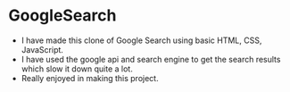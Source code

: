 # GoogleSearch
- I have made this clone of Google Search using basic HTML, CSS, JavaScript.
- I have used the google api and search engine to get the search results which slow it down quite a lot.
- Really enjoyed in making this project.
